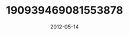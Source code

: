 ---
title: "190939469081553878"
cover: "2012-05-14 17.49.41 190939469081553878_46248401"
photo: "2012-05-14 17.49.41 190939469081553878_46248401"
date: "2012-05-14"
type: "photo"
---